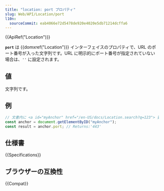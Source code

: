 ```yaml
---
title: "location: port プロパティ"
slug: Web/API/Location/port
l10n:
  sourceCommit: eab4066e72d5478de920e4020e5db71214dcffa6
---
```


{{ApiRef("Location")}}

**`port`** は {{domxref("Location")}} インターフェイスのプロパティで、URL のポート番号が入った文字列です。URL に明示的にポート番号が指定されていない場合は、`''` に設定されます。

## 値

文字列です。

## 例

```js
// 文書内に <a id="myAnchor" href="/en-US/docs/Location.search?q=123"> 要素があるとする
const anchor = document.getElementByID("myAnchor");
const result = anchor.port; // Returns:'443'
```

## 仕様書

{{Specifications}}

## ブラウザーの互換性

{{Compat}}
